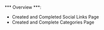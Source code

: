 *** Overview ***: 

- Created and Completed Social Links Page
- Created and Complete Categories Page